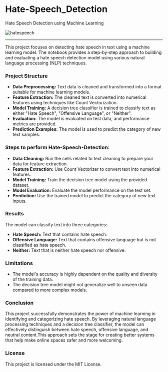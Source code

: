 # Hate-Speech_Detection
Hate Speech Detection using Machine Learning

![hatespeech](https://github.com/user-attachments/assets/90f3af67-2d86-4056-b8c4-826ba64da516)


---
This project focuses on detecting hate speech in text using a machine learning model. The notebook provides a step-by-step approach to building and evaluating a hate speech detection model using various natural language processing (NLP) techniques.

### Project Structure
- __Data Preprocessing:__ Text data is cleaned and transformed into a format suitable for machine learning models.
- __Feature Extraction:__ The cleaned text is converted into numerical features using techniques like Count Vectorization.
- __Model Training:__ A decision tree classifier is trained to classify text as either "Hate Speech", "Offensive Language", or "Neither".
- __Evaluation:__ The model is evaluated on test data, and performance metrics are provided.
- __Prediction Examples:__ The model is used to predict the category of new text samples.

### Steps to perform Hate-Speech-Detection:
- __Data Cleaning:__ Run the cells related to text cleaning to prepare your data for feature extraction.
- __Feature Extraction:__ Use Count Vectorizer to convert text into numerical features.
- __Model Training:__ Train the decision tree model using the provided dataset.
- __Model Evaluation:__ Evaluate the model performance on the test set.
- __Prediction:__ Use the trained model to predict the category of new text inputs.

### Results
The model can classify text into three categories:
- __Hate Speech:__ Text that contains hate speech.
- __Offensive Language:__ Text that contains offensive language but is not classified as hate speech.
- __Neither:__ Text that is neither hate speech nor offensive.

### Limitations
- The model's accuracy is highly dependent on the quality and diversity of the training data.
- The decision tree model might not generalize well to unseen data compared to more complex models.

### Conclusion
This project successfully demonstrates the power of machine learning in identifying and categorizing hate speech. By leveraging natural language processing techniques and a decision tree classifier, the model can effectively distinguish between hate speech, offensive language, and neutral content.This approach sets the stage for creating better systems that help make online spaces safer and more welcoming.

### License
This project is licensed under the MIT License.

